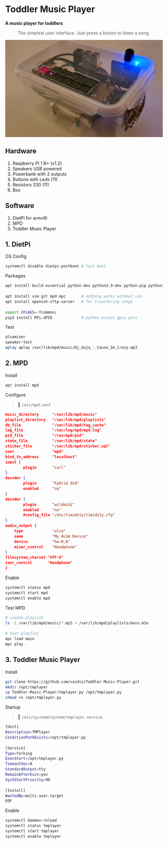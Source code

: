 # Toddler Music Player

**A music player for toddlers**

> The simplest user interface. Just press a button to listen a song.

![tmplayer](tmplayer.jpg)

## Hardware

1. Raspberry PI 1 B+ (v1.2)
2. Speakers USB powered
3. Powerbank with 2 outputs
4. Buttons with Leds (11)
5. Resistors 330 (11)
6. Box

## Software

1. DietPi for armv6l
2. MPD
3. Toddler Music Player


## 1. DietPi

OS Config

```bash
systemctl disable dietpi-postboot # fast boot
```

Packages

```bash
apt install build-essential python-dev python3.9-dev python-pip python3-pip

apt install vim git mpd mpc       # nothing works without vim
apt install openssh-sftp-server   # for trasnfering songs

export CFLAGS=-fcommon;
pip3 install RPi.GPIO             # python access gpio pins
```

Test

```bash
alsamixer
speaker-test
aplay aplay /var/lib/mpd/music/Dj_Goja_-_Cause_Im_Crazy.mp3
```

## 2. MPD

Install

```bash
apt install mpd
```

Configure

> :floppy_disk:  `/etc/mpd.conf`

```json
music_directory      "/var/lib/mpd/music"
playlist_directory   "/var/lib/mpd/playlists"
db_file              "/var/lib/mpd/tag_cache"
log_file             "/var/log/mpd/mpd.log"
pid_file             "/run/mpd/pid"
state_file           "/var/lib/mpd/state"
sticker_file         "/var/lib/mpd/sticker.sql"
user                 "mpd"
bind_to_address      "localhost"
input {
        plugin       "curl"
}
decoder {
        plugin       "hybrid_dsd"
        enabled      "no"
}
decoder {
        plugin       "wildmidi"
        enabled      "no"
        #config_file "/etc/timidity/timidity.cfg"
}
audio_output {
	type             "alsa"
	name             "My ALSA Device"
	device           "hw:0,0"
	mixer_control    "Headphone"
}
filesystem_charset "UTF-8"
ixer_control       "Headphone"
}
```

Enable

```bash
systemctl status mpd
systemctl start mpd
systemctl enable mpd
```

Test MPD

```bash
# create playlist
ls -1 /var/lib/mpd/music/*.mp3 > /var/lib/mpd/playlists/main.m3u

# test playlist
mpc load main
mpc play
```

## 3. Toddler Music Player

Install
```bash
git clone https://github.com/vaidis/Toddler-Music-Player.git
mkdir /opt/tmplayer
cp Toddler-Music-Player/tmplayer.py /opt/tmplayer.py
chmod +x /opt/tmplayer.py
```

Startup

> :floppy_disk:  `/etc/systemd/system/tmplayer.service`

```bash
[Unit]
Description=TMPlayer
ConditionPathExists=/opt/tmplayer.py

[Service]
Type=forking
ExecStart=/opt/tmplayer.py
TimeoutSec=0
StandardOutput=tty
RemainAfterExit=yes
SysVStartPriority=99

[Install]
WantedBy=multi-user.target
EOF
```

Enable

```bash
systemctl daemon-reload
systemctl status tmplayer
systemctl start tmplayer
systemctl enable tmplayer
```
